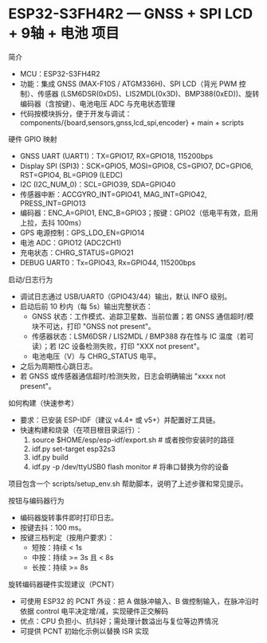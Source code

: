 # ESP32-S3FH4R2 — GNSS + SPI LCD + 9轴 + 电池 项目

简介
- MCU：ESP32-S3FH4R2
- 功能：集成 GNSS (MAX-F10S / ATGM336H)、SPI LCD（背光 PWM 控制）、传感器 (LSM6DSR(0xD5)、LIS2MDL(0x3D)、BMP388(0xED))、旋转编码器（含按键）、电池电压 ADC 与充电状态管理
- 代码按模块拆分，便于开发与调试：components/{board,sensors,gnss,lcd_spi,encoder} + main + scripts

硬件 GPIO 映射
- GNSS UART (UART1)：TX=GPIO17, RX=GPIO18, 115200bps
- Display SPI (SPI3)：SCK=GPIO5, MOSI=GPIO8, CS=GPIO7, DC=GPIO6, RST=GPIO4, BL=GPIO9 (LEDC)
- I2C (I2C_NUM_0)：SCL=GPIO39, SDA=GPIO40
- 传感器中断：ACCGYRO_INT=GPIO41, MAG_INT=GPIO42, PRESS_INT=GPIO13
- 编码器：ENC_A=GPIO1, ENC_B=GPIO3；按键：GPIO2（低电平有效，启用上拉，去抖 100ms）
- GPS 电源控制：GPS_LDO_EN=GPIO14
- 电池 ADC：GPIO12 (ADC2CH1)
- 充电状态：CHRG_STATUS=GPIO21
- DEBUG UART0：Tx=GPIO43, Rx=GPIO44, 115200bps

启动/日志行为
- 调试日志通过 USB/UART0（GPIO43/44）输出，默认 INFO 级别。
- 启动后前 10 秒内（每 5s）输出完整状态：
  - GNSS 状态：工作模式、追踪卫星数、当前位置；若 GNSS 通信超时/模块不可达，打印 "GNSS not present"。
  - 传感器状态：LSM6DSR / LIS2MDL / BMP388 存在性与 IC 温度（若可读）；若 I2C 设备检测失败，打印 "XXX not present"。
  - 电池电压（V）与 CHRG_STATUS 电平。
- 之后为周期性心跳日志。
- 若 GNSS 或传感器通信超时/检测失败，日志会明确输出 "xxxx not present"。

如何构建（快速参考）
- 要求：已安装 ESP-IDF（建议 v4.4+ 或 v5+）并配置好工具链。
- 快速构建和烧录（在项目根目录运行）：
  1. source $HOME/esp/esp-idf/export.sh    # 或者按你安装时的路径
  2. idf.py set-target esp32s3
  3. idf.py build
  4. idf.py -p /dev/ttyUSB0 flash monitor   # 将串口替换为你的设备

项目包含一个 scripts/setup_env.sh 帮助脚本，说明了上述步骤和常见提示。

按钮与编码器行为
- 编码器旋转事件即时打印日志。
- 按键去抖：100 ms。
- 按键三档判定（按用户要求）：
  - 短按：持续 < 1s
  - 中按：持续 >= 3s 且 < 8s
  - 长按：持续 >= 8s

旋转编码器硬件实现建议（PCNT）
- 可使用 ESP32 的 PCNT 外设：把 A 做脉冲输入、B 做控制输入，在脉冲沿时依据 control 电平决定增/减，实现硬件正交解码
- 优点：CPU 负担小、抗抖好；需处理计数溢出与复位等边界情况
- 可提供 PCNT 初始化示例以替换 ISR 实现